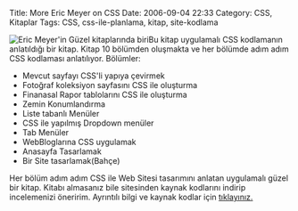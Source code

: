 Title: More Eric Meyer on CSS
Date: 2006-09-04 22:33
Category: CSS, Kitaplar
Tags: CSS, css-ile-planlama, kitap, site-kodlama

![Eric Meyer'in Güzel kitaplarında biri][]Bu kitap uygulamalı CSS
kodlamanın anlatıldığı bir kitap. Kitap 10 bölümden oluşmakta ve her
bölümde adım adım CSS kodlaması anlatılıyor.<!--more--> Bölümler:

-   Mevcut sayfayı CSS'li yapıya çevirmek
-   Fotoğraf koleksiyon sayfasını CSS ile oluşturma
-   Finanasal Rapor tablolarını CSS ile oluşturma
-   Zemin Konumlandırma
-   Liste tabanlı Menüler
-   CSS ile yapılmış Dropdown menüler
-   Tab Menüler
-   WebBloglarına CSS uygulamak
-   Anasayfa Tasarlamak
-   Bir Site tasarlamak(Bahçe)

Her bölüm adım adım CSS ile Web Sitesi tasarımını anlatan uygulamalı
güzel bir kitap. Kitabı almasanız bile sitesinden kaynak kodlarını
indirip incelemenizi öneririm. Ayrıntılı bilgi ve kaynak kodlar için
[tıklayınız.][]

</p>

  [Eric Meyer'in Güzel kitaplarında biri]: http://www.fatihhayrioglu.com/images/more_eric_meyer.thumbnail.jpg
  [tıklayınız.]: http://more.ericmeyeroncss.com/
